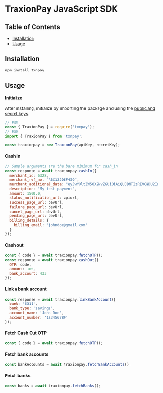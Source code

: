 # TraxionPay JavaScript SDK

## Table of Contents

- [Installation](#installation)
- [Usage](#usage)

## Installation
```sh
npm install txnpay
```

## Usage

#### Initialize
After installing, initialize by importing the package and using the [public and secret keys](https://dev.traxionpay.com/developers-guide).
```javascript
// ES5
const { TraxionPay } = require('txnpay');
// ES6
import { TraxionPay } from 'txnpay';

const traxionpay = new TraxionPay(apiKey, secretKey);
```
#### Cash in
```javascript
// Sample arguments are the bare minimum for cash_in
const response = await traxionpay.cashIn({
  merchant_id: 6328,
  merchant_ref_no: "ABC123DEF456",
  merchant_additional_data: "eyJwYXltZW50X2NvZGUiOiAiQUJDMTIzREVGNDU2In0=",
  description: "My test payment",
  amount: 1500.0,
  status_notification_url: apiurl,
  success_page_url: devUrl,
  failure_page_url: devUrl,
  cancel_page_url: devUrl,
  pending_page_url: devUrl,
  billing_details: {
    billing_email: 'johndoe@gmail.com'
  }
});
```
#### Cash out
```javascript
const { code } = await traxionpay.fetchOTP();
const response = await traxionpay.cashOut({
  OTP: code,
  amount: 100,
  bank_account: 433
});
```
#### Link a bank account
```javascript
const response = await traxionpay.linkBankAccount({
  bank: '6311',
  bank_type: 'savings',
  account_name: 'John Doe',
  account_number: '123456789'
});
```
#### Fetch Cash Out OTP
```javascript
const { code } = await traxionpay.fetchOTP();
```
#### Fetch bank accounts
```javascript
const bankAccounts = await traxionpay.fetchBankAccounts();
```
#### Fetch banks
```javascript
const banks = await traxionpay.fetchBanks();
```
